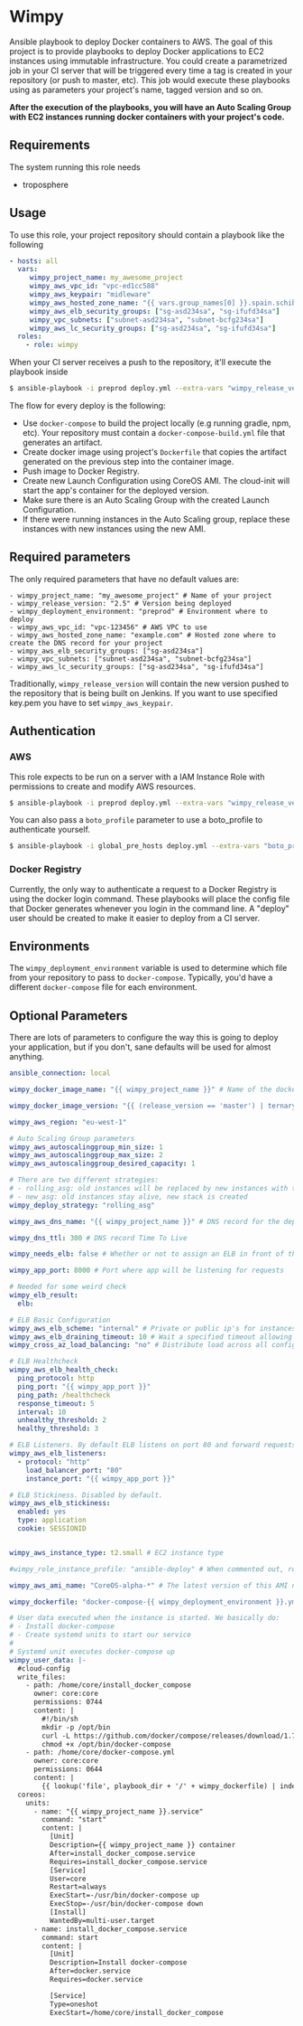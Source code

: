 # Wimpy
Ansible playbook to deploy Docker containers to AWS.
The goal of this project is to provide playbooks to deploy Docker applications to EC2 instances using immutable infrastructure.
You could create a parametrized job in your CI server that will be triggered every time a tag is created in your repository (or push to master, etc).
This job would execute these playbooks using as parameters your project's name, tagged version and so on.

**After the execution of the playbooks, you will have an Auto Scaling Group with EC2 instances running docker containers with your project's code.**

## Requirements
The system running this role needs
- troposphere

## Usage
To use this role, your project repository should contain a playbook like the following

```yml
- hosts: all
  vars:
     wimpy_project_name: my_awesome_project
     wimpy_aws_vpc_id: "vpc-ed1cc588"
     wimpy_aws_keypair: "midleware"
     wimpy_aws_hosted_zone_name: "{{ vars.group_names[0] }}.spain.schibsted.io."
     wimpy_aws_elb_security_groups: ["sg-asd234sa", "sg-ifufd34sa"]
     wimpy_vpc_subnets: ["subnet-asd234sa", "subnet-bcfg234sa"]
     wimpy_aws_lc_security_groups: ["sg-asd234sa", "sg-ifufd34sa"]
  roles:
    - role: wimpy
```

When your CI server receives a push to the repository, it'll execute the playbook inside

```bash
$ ansible-playbook -i preprod deploy.yml --extra-vars "wimpy_release_version=2.3 wimpy_deployment_environment=preprod"
```

The flow for every deploy is the following:
- Use `docker-compose` to build the project locally (e.g running gradle, npm, etc). Your repository must contain a `docker-compose-build.yml` file that generates an artifact.
- Create docker image using project's `Dockerfile` that copies the artifact generated on the previous step into the container image.
- Push image to Docker Registry.
- Create new Launch Configuration using CoreOS AMI. The cloud-init will start the app's container for the deployed version.
- Make sure there is an Auto Scaling Group with the created Launch Configuration.
- If there were running instances in the Auto Scaling group, replace these instances with new instances using the new AMI.

## Required parameters
The only required parameters that have no default values are:
```
- wimpy_project_name: "my_awesome_project" # Name of your project
- wimpy_release_version: "2.5" # Version being deployed
- wimpy_deployment_environment: "preprod" # Environment where to deploy
- wimpy_aws_vpc_id: "vpc-123456" # AWS VPC to use
- wimpy_aws_hosted_zone_name: "example.com" # Hosted zone where to create the DNS record for your project
- wimpy_aws_elb_security_groups: ["sg-asd234sa"]
- wimpy_vpc_subnets: ["subnet-asd234sa", "subnet-bcfg234sa"]
- wimpy_aws_lc_security_groups: ["sg-asd234sa", "sg-ifufd34sa"]
```
Traditionally, `wimpy_release_version` will contain the new version pushed to the repository that is being built on Jenkins.
If you want to use specified key.pem you have to set `wimpy_aws_keypair`.  

## Authentication
### AWS
This role expects to be run on a server with a IAM Instance Role with permissions to create and modify AWS resources.

```bash
$ ansible-playbook -i preprod deploy.yml --extra-vars "wimpy_release_version=2.3 wimpy_deployment_environment=preprod"
```

You can also pass a `boto_profile` parameter to use a boto_profile to authenticate yourself.

```bash
$ ansible-playbook -i global_pre_hosts deploy.yml --extra-vars "boto_profile=profile_with_permissions wimpy_release_version=2.3 wimpy_deployment_environment=preprod"
```

### Docker Registry
Currently, the only way to authenticate a request to a Docker Registry is using the docker login command. These playbooks will place the config file that Docker generates whenever you login in the command line. A "deploy" user should be created to make it easier to deploy from a CI server.

## Environments
The `wimpy_deployment_environment` variable is used to determine which file from your repository to pass to `docker-compose`. Typically, you'd have a different `docker-compose` file for each environment.

## Optional Parameters
There are lots of parameters to configure the way this is going to deploy your application, but if you don't, sane defaults will be used for almost anything.

```yml
ansible_connection: local

wimpy_docker_image_name: "{{ wimpy_project_name }}" # Name of the docker image that will be created

wimpy_docker_image_version: "{{ (release_version == 'master') | ternary('latest',wimpy_release_version) }}" # Version of the docker image to push.

wimpy_aws_region: "eu-west-1"

# Auto Scaling Group parameters
wimpy_aws_autoscalinggroup_min_size: 1
wimpy_aws_autoscalinggroup_max_size: 2
wimpy_aws_autoscalinggroup_desired_capacity: 1

# There are two different strategies:
# - rolling_asg: old instances will be replaced by new instances with the new launch configuration
# - new_asg: old instances stay alive, new stack is created
wimpy_deploy_strategy: "rolling_asg"

wimpy_aws_dns_name: "{{ wimpy_project_name }}" # DNS record for the deployed instance

wimpy_dns_ttl: 300 # DNS record Time To Live

wimpy_needs_elb: false # Whether or not to assign an ELB in front of the ASG instances

wimpy_app_port: 8000 # Port where app will be listening for requests

# Needed for some weird check
wimpy_elb_result:
  elb:

# ELB Basic Configuration
wimpy_aws_elb_scheme: "internal" # Private or public ip's for instances behind. Possible values: 'internal' or 'internet-facing'
wimpy_aws_elb_draining_timeout: 10 # Wait a specified timeout allowing connections to drain before terminating an instance
wimpy_cross_az_load_balancing: "no" # Distribute load across all configured Availability Zones

# ELB Healthcheck
wimpy_aws_elb_health_check:
  ping_protocol: http
  ping_port: "{{ wimpy_app_port }}"
  ping_path: /healthcheck
  response_timeout: 5
  interval: 10
  unhealthy_threshold: 2
  healthy_threshold: 3

# ELB Listeners. By default ELB listens on port 80 and forward requests to {{app_port}} using HTTP
wimpy_aws_elb_listeners:
  - protocol: "http"
    load_balancer_port: "80"
    instance_port: "{{ wimpy_app_port }}"

# ELB Stickiness. Disabled by default.
wimpy_aws_elb_stickiness:
  enabled: yes
  type: application
  cookie: SESSIONID


wimpy_aws_instance_type: t2.small # EC2 instance type

#wimpy_role_instance_profile: "ansible-deploy" # When commented out, role set to instances. Role needs to exists

wimpy_aws_ami_name: "CoreOS-alpha-*" # The latest version of this AMI name will be used

wimpy_dockerfile: "docker-compose-{{ wimpy_deployment_environment }}.yml" # docker-compose file to use to start the app

# User data executed when the instance is started. We basically do:
# - Install docker-compose
# - Create systemd units to start our service
#
# Systemd unit executes docker-compose up
wimpy_user_data: |-
  #cloud-config
  write_files:
    - path: /home/core/install_docker_compose
      owner: core:core
      permissions: 0744
      content: |
        #!/bin/sh
        mkdir -p /opt/bin
        curl -L https://github.com/docker/compose/releases/download/1.7.0/docker-compose-Linux-x86_64 > /opt/bin/docker-compose
        chmod +x /opt/bin/docker-compose
    - path: /home/core/docker-compose.yml
      owner: core:core
      permissions: 0644
      content: |
        {{ lookup('file', playbook_dir + '/' + wimpy_dockerfile) | indent(6, False) }}
  coreos:
    units:
      - name: "{{ wimpy_project_name }}.service"
        command: "start"
        content: |
          [Unit]
          Description={{ wimpy_project_name }} container
          After=install_docker_compose.service
          Requires=install_docker_compose.service
          [Service]
          User=core
          Restart=always
          ExecStart=-/usr/bin/docker-compose up
          ExecStop=-/usr/bin/docker-compose down
          [Install]
          WantedBy=multi-user.target
      - name: install_docker_compose.service
        command: start
        content: |
          [Unit]
          Description=Install docker-compose
          After=docker.service
          Requires=docker.service

          [Service]
          Type=oneshot
          ExecStart=/home/core/install_docker_compose

```

